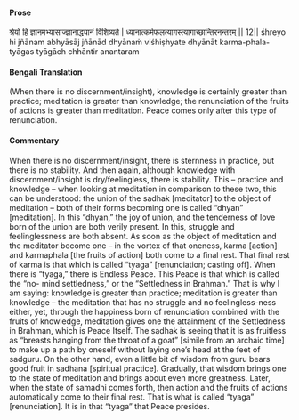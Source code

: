 #### Prose 

श्रेयो हि ज्ञानमभ्यासाज्ज्ञानाद्ध्यानं विशिष्यते |
ध्यानात्कर्मफलत्यागस्त्यागाच्छान्तिरनन्तरम् || 12||
śhreyo hi jñānam abhyāsāj jñānād dhyānaṁ viśhiṣhyate
dhyānāt karma-phala-tyāgas tyāgāch chhāntir anantaram

 #### Bengali Translation 

(When there is no discernment/insight), knowledge is certainly greater than practice; meditation is greater than knowledge; the renunciation of the fruits of actions is greater than meditation. Peace comes only after this type of renunciation. 

 #### Commentary 

When there is no discernment/insight, there is sternness in practice, but there is no stability. And then again, although knowledge with discernment/insight is dry/feelingless, there is stability. This – practice and knowledge – when looking at meditation in comparison to these two, this can be understood: the union of the sadhak [meditator] to the object of meditation – both of their forms becoming one is called “dhyan” [meditation]. In this “dhyan,” the joy of union, and the tenderness of love born of the union are both verily present. In this, struggle and feelinglessness are both absent. As soon as the object of meditation and the meditator become one – in the vortex of that oneness, karma [action] and karmaphala [the fruits of action] both come to a final rest. That final rest of karma is that which is called “tyaga” [renunciation; casting off]. When there is “tyaga,” there is Endless Peace. This Peace is that which is called the “no- mind settledness,” or the “Settledness in Brahman.” That is why I am saying: knowledge is greater than practice; meditation is greater than knowledge – the meditation that has no struggle and no feelingless-ness either, yet, through the happiness born of renunciation combined with the fruits of knowledge, meditation gives one the attainment of the Settledness in Brahman, which is Peace Itself. The sadhak is seeing that it is as fruitless as “breasts hanging from the throat of a goat” [simile from an archaic time] to make up a path by oneself without laying one’s head at the feet of sadguru. On the other hand, even a little bit of wisdom from guru bears good fruit in sadhana [spiritual practice]. Gradually, that wisdom brings one to the state of meditation and brings about even more greatness. Later, when the state of samadhi comes forth, then action and the fruits of actions automatically come to their final rest. That is what is called “tyaga” [renunciation]. It is in that “tyaga” that Peace presides. 